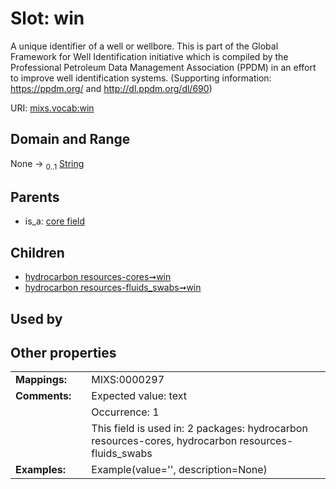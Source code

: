 
# Slot: win


A unique identifier of a well or wellbore. This is part of the Global Framework for Well Identification initiative which is compiled by the Professional Petroleum Data Management Association (PPDM) in an effort to improve well identification systems. (Supporting information: https://ppdm.org/ and http://dl.ppdm.org/dl/690)

URI: [mixs.vocab:win](https://w3id.org/mixs/vocab/win)


## Domain and Range

None &#8594;  <sub>0..1</sub> [String](types/String.md)

## Parents

 *  is_a: [core field](core_field.md)

## Children

 *  [hydrocarbon resources-cores➞win](hydrocarbon_resources_cores_win.md)
 *  [hydrocarbon resources-fluids_swabs➞win](hydrocarbon_resources_fluids_swabs_win.md)

## Used by


## Other properties

|  |  |  |
| --- | --- | --- |
| **Mappings:** | | MIXS:0000297 |
| **Comments:** | | Expected value: text |
|  | | Occurrence: 1 |
|  | | This field is used in: 2 packages: hydrocarbon resources-cores, hydrocarbon resources-fluids_swabs |
| **Examples:** | | Example(value='', description=None) |

